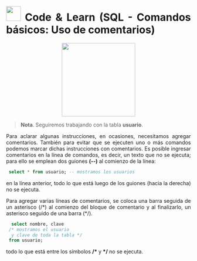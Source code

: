<div align="justify">

# <img src=../../../../images/coding-book.png width="40"> Code & Learn (SQL - Comandos básicos: Uso de comentarios)

<div align="center">
<img src="https://luciamonterorodriguez.com/wp-content/uploads/2021/03/computer-1331579_640.png" width="200px"/>
</div>

> __Nota__. Seguiremos trabajando con la tabla __usuario__.

Para aclarar algunas instrucciones, en ocasiones, necesitamos agregar comentarios. También para evitar que se ejecuten uno o más comandos podemos marcar dichas instrucciones con comentarios.
Es posible ingresar comentarios en la línea de comandos, es decir, un texto que no se ejecuta; para ello se emplean dos guiones __(--)__ al comienzo de la línea:

```sql
 select * from usuario; -- mostramos los usuarios
```

en la línea anterior, todo lo que está luego de los guiones (hacia la derecha) no se ejecuta.

Para agregar varias líneas de comentarios, se coloca una barra seguida de un asterisco (/\*) al comienzo del bloque de comentario y al finalizarlo, un asterisco seguido de una barra (\*/).

```sql
  select nombre, clave 
 /* mostramos el usuario
  y clave de toda la tabla */
 from usuario;
 ```

 todo lo que está entre los símbolos __/\*__ y __\*/__ no se ejecuta.

</div>